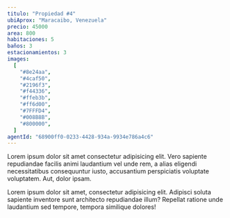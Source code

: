 ```yaml
---
titulo: "Propiedad #4"
ubiAprox: "Maracaibo, Venezuela"
precio: 45000
area: 800
habitaciones: 5
baños: 3
estacionamientos: 3
images:
  [
    "#8e24aa",
    "#4caf50",
    "#2196f3",
    "#f44336",
    "#ffeb3b",
    "#ff6d00",
    "#7FFFD4",
    "#008B8B",
    "#800000",
  ]
agentId: "68900ff0-0233-4428-934a-9934e786a4c6"
---
```


Lorem ipsum dolor sit amet consectetur adipisicing elit. Vero
sapiente repudiandae facilis animi laudantium vel unde rem, a alias
eligendi necessitatibus consequuntur iusto, accusantium perspiciatis
voluptate voluptatem. Aut, dolor ipsam.

Lorem ipsum dolor sit amet, consectetur adipisicing elit. Adipisci
soluta sapiente inventore sunt architecto repudiandae illum?
Repellat ratione unde laudantium sed tempore, tempora similique
dolores!

